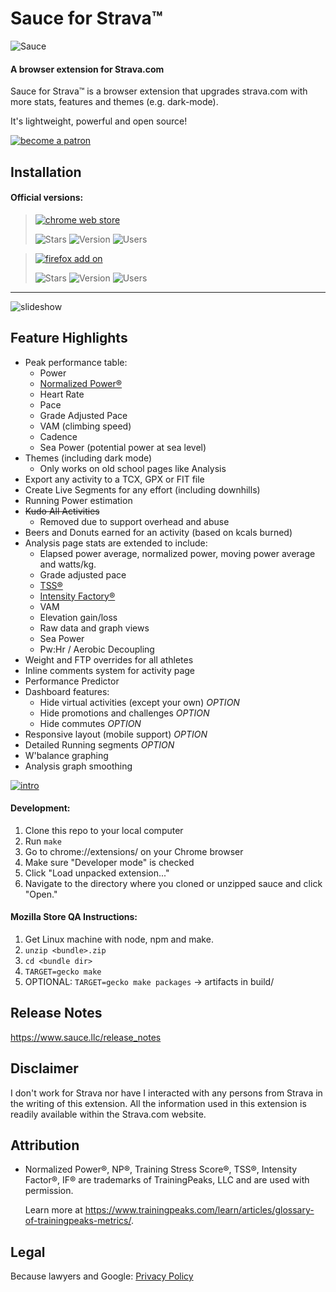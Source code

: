 Sauce for Strava™
===========
![Sauce](images/logo_horiz_320x120.png)
#### A browser extension for Strava.com
Sauce for Strava™ is a browser extension that upgrades strava.com with more stats,
features and themes (e.g. dark-mode).

It's lightweight, powerful and open source!


[![become a patron](images/become_a_patron_button.png)](https://www.patreon.com/bePatron?u=32064618)

Installation
--------
#### Official versions:
 > [![chrome web store](assets/images/ChromeWebStore_Badge_v2_206x58.png)](https://chrome.google.com/webstore/detail/eigiefcapdcdmncdghkeahgfmnobigha)
 > 
 > ![Stars](https://img.shields.io/chrome-web-store/stars/eigiefcapdcdmncdghkeahgfmnobigha?color=darkgreen)
 > ![Version](https://img.shields.io/chrome-web-store/v/eigiefcapdcdmncdghkeahgfmnobigha?label=version)
 > ![Users](https://img.shields.io/chrome-web-store/users/eigiefcapdcdmncdghkeahgfmnobigha?color=orange)

 > [![firefox add on](assets/images/AMO-button_1.png)](https://addons.mozilla.org/addon/sauce4strava)
 > 
 > ![Stars](https://img.shields.io/amo/stars/sauce4strava?label=rating&color=darkgreen)
 > ![Version](https://img.shields.io/amo/v/sauce4strava?label=version)
 > ![Users](https://img.shields.io/amo/users/sauce4strava?color=orange)

--------
![slideshow](assets/images/screenshots/slideshow.gif)


Feature Highlights
--------
 * Peak performance table:
   * Power
   * [Normalized Power®](#tp)
   * Heart Rate
   * Pace
   * Grade Adjusted Pace
   * VAM (climbing speed)
   * Cadence
   * Sea Power (potential power at sea level)
 * Themes (including dark mode)
    * Only works on old school pages like Analysis
 * Export any activity to a TCX, GPX or FIT file
 * Create Live Segments for any effort (including downhills)
 * Running Power estimation
 * ~~Kudo All Activities~~
    * Removed due to support overhead and abuse
 * Beers and Donuts earned for an activity (based on kcals burned)
 * Analysis page stats are extended to include:
   * Elapsed power average, normalized power, moving power average and watts/kg.
   * Grade adjusted pace
   * [TSS®](#tp)
   * [Intensity Factory®](#tp)
   * VAM
   * Elevation gain/loss
   * Raw data and graph views
   * Sea Power
   * Pw:Hr / Aerobic Decoupling
 * Weight and FTP overrides for all athletes
 * Inline comments system for activity page
 * Performance Predictor
 * Dashboard features:
   * Hide virtual activities (except your own) *OPTION*
   * Hide promotions and challenges *OPTION*
   * Hide commutes *OPTION*
 * Responsive layout (mobile support) *OPTION*
 * Detailed Running segments *OPTION*
 * W'balance graphing
 * Analysis graph smoothing


[![intro](https://img.youtube.com/vi/6nR12miKQ98/0.jpg)](https://www.youtube.com/watch?v=6nR12miKQ98)


#### Development:
 1. Clone this repo to your local computer
 2. Run `make`
 3. Go to chrome://extensions/ on your Chrome browser
 4. Make sure "Developer mode" is checked
 5. Click "Load unpacked extension..."
 6. Navigate to the directory  where you cloned or unzipped sauce and click "Open."

#### Mozilla Store QA Instructions:
 1. Get Linux machine with node, npm and make.
 2. `unzip <bundle>.zip`
 3. `cd <bundle dir>`
 4. `TARGET=gecko make`
 5. OPTIONAL: `TARGET=gecko make packages` -> artifacts in build/


Release Notes
--------
https://www.sauce.llc/release_notes


Disclaimer
--------
I don't work for Strava nor have I interacted with any persons from Strava in
the writing of this extension.  All the information used in this extension is
readily available within the Strava.com website.


Attribution
--------
 * <a id="tp"></a> Normalized Power®, NP®, Training Stress Score®, TSS®,
   Intensity Factor®, IF® are trademarks of TrainingPeaks, LLC and are used with permission.

   Learn more at <a href="https://www.trainingpeaks.com/learn/articles/glossary-of-trainingpeaks-metrics/?utm_source=newsletter&utm_medium=partner&utm_term=sauce_trademark&utm_content=cta&utm_campaign=sauce">https://www.trainingpeaks.com/learn/articles/glossary-of-trainingpeaks-metrics/</a>.


Legal
--------
Because lawyers and Google:
[Privacy Policy](https://SauceLLC.github.io/sauce4strava/pages/privacy.html)

